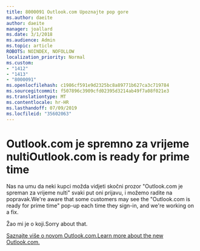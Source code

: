 ```yaml
---
title: 8000091 Outlook.com Upoznajte pop gore
ms.author: daeite
author: daeite
manager: joallard
ms.date: 3/1/2018
ms.audience: Admin
ms.topic: article
ROBOTS: NOINDEX, NOFOLLOW
localization_priority: Normal
ms.custom:
- "1412"
- "1413"
- "8000091"
ms.openlocfilehash: c1986cf591e9d2325bc8a89771b627ca3c719784
ms.sourcegitcommit: f507896c3909cfd02395d3214ab49f7a08f021e3
ms.translationtype: MT
ms.contentlocale: hr-HR
ms.lasthandoff: 07/09/2019
ms.locfileid: "35602063"
---
```

# <a name="outlookcom-is-ready-for-prime-time"></a><span data-ttu-id="35624-102">Outlook.com je spremno za vrijeme nulti</span><span class="sxs-lookup"><span data-stu-id="35624-102">Outlook.com is ready for prime time</span></span>

<span data-ttu-id="35624-103">Nas na umu da neki kupci možda vidjeti skočni prozor "Outlook.com je spreman za vrijeme nulti" svaki put oni prijavu, i možemo radite na popravak.</span><span class="sxs-lookup"><span data-stu-id="35624-103">We're aware that some customers may see the "Outlook.com is ready for prime time" pop-up each time they sign-in, and we're working on a fix.</span></span>

<span data-ttu-id="35624-104">Žao mi je o koji.</span><span class="sxs-lookup"><span data-stu-id="35624-104">Sorry about that.</span></span>

[<span data-ttu-id="35624-105">Saznajte više o novom Outlook.com.</span><span class="sxs-lookup"><span data-stu-id="35624-105">Learn more about the new Outlook.com.</span></span>](https://support.office.com/article/40676ad0-c831-45ac-a023-5be633be798d?wt.mc_id=Office_Outlook_com_Alchemy)